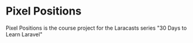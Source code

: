 # Pixel Positions
Pixel Positions is the course project for the Laracasts series "30 Days to Learn Laravel"
